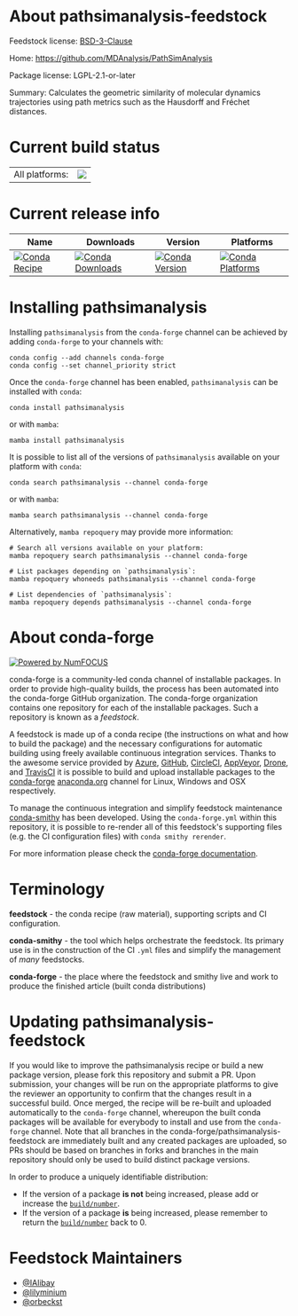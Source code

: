 About pathsimanalysis-feedstock
===============================

Feedstock license: [BSD-3-Clause](https://github.com/conda-forge/pathsimanalysis-feedstock/blob/main/LICENSE.txt)

Home: https://github.com/MDAnalysis/PathSimAnalysis

Package license: LGPL-2.1-or-later

Summary: Calculates the geometric similarity of molecular dynamics trajectories using path metrics such as the Hausdorff and Fréchet distances.

Current build status
====================


<table><tr><td>All platforms:</td>
    <td>
      <a href="https://dev.azure.com/conda-forge/feedstock-builds/_build/latest?definitionId=20760&branchName=main">
        <img src="https://dev.azure.com/conda-forge/feedstock-builds/_apis/build/status/pathsimanalysis-feedstock?branchName=main">
      </a>
    </td>
  </tr>
</table>

Current release info
====================

| Name | Downloads | Version | Platforms |
| --- | --- | --- | --- |
| [![Conda Recipe](https://img.shields.io/badge/recipe-pathsimanalysis-green.svg)](https://anaconda.org/conda-forge/pathsimanalysis) | [![Conda Downloads](https://img.shields.io/conda/dn/conda-forge/pathsimanalysis.svg)](https://anaconda.org/conda-forge/pathsimanalysis) | [![Conda Version](https://img.shields.io/conda/vn/conda-forge/pathsimanalysis.svg)](https://anaconda.org/conda-forge/pathsimanalysis) | [![Conda Platforms](https://img.shields.io/conda/pn/conda-forge/pathsimanalysis.svg)](https://anaconda.org/conda-forge/pathsimanalysis) |

Installing pathsimanalysis
==========================

Installing `pathsimanalysis` from the `conda-forge` channel can be achieved by adding `conda-forge` to your channels with:

```
conda config --add channels conda-forge
conda config --set channel_priority strict
```

Once the `conda-forge` channel has been enabled, `pathsimanalysis` can be installed with `conda`:

```
conda install pathsimanalysis
```

or with `mamba`:

```
mamba install pathsimanalysis
```

It is possible to list all of the versions of `pathsimanalysis` available on your platform with `conda`:

```
conda search pathsimanalysis --channel conda-forge
```

or with `mamba`:

```
mamba search pathsimanalysis --channel conda-forge
```

Alternatively, `mamba repoquery` may provide more information:

```
# Search all versions available on your platform:
mamba repoquery search pathsimanalysis --channel conda-forge

# List packages depending on `pathsimanalysis`:
mamba repoquery whoneeds pathsimanalysis --channel conda-forge

# List dependencies of `pathsimanalysis`:
mamba repoquery depends pathsimanalysis --channel conda-forge
```


About conda-forge
=================

[![Powered by
NumFOCUS](https://img.shields.io/badge/powered%20by-NumFOCUS-orange.svg?style=flat&colorA=E1523D&colorB=007D8A)](https://numfocus.org)

conda-forge is a community-led conda channel of installable packages.
In order to provide high-quality builds, the process has been automated into the
conda-forge GitHub organization. The conda-forge organization contains one repository
for each of the installable packages. Such a repository is known as a *feedstock*.

A feedstock is made up of a conda recipe (the instructions on what and how to build
the package) and the necessary configurations for automatic building using freely
available continuous integration services. Thanks to the awesome service provided by
[Azure](https://azure.microsoft.com/en-us/services/devops/), [GitHub](https://github.com/),
[CircleCI](https://circleci.com/), [AppVeyor](https://www.appveyor.com/),
[Drone](https://cloud.drone.io/welcome), and [TravisCI](https://travis-ci.com/)
it is possible to build and upload installable packages to the
[conda-forge](https://anaconda.org/conda-forge) [anaconda.org](https://anaconda.org/)
channel for Linux, Windows and OSX respectively.

To manage the continuous integration and simplify feedstock maintenance
[conda-smithy](https://github.com/conda-forge/conda-smithy) has been developed.
Using the ``conda-forge.yml`` within this repository, it is possible to re-render all of
this feedstock's supporting files (e.g. the CI configuration files) with ``conda smithy rerender``.

For more information please check the [conda-forge documentation](https://conda-forge.org/docs/).

Terminology
===========

**feedstock** - the conda recipe (raw material), supporting scripts and CI configuration.

**conda-smithy** - the tool which helps orchestrate the feedstock.
                   Its primary use is in the construction of the CI ``.yml`` files
                   and simplify the management of *many* feedstocks.

**conda-forge** - the place where the feedstock and smithy live and work to
                  produce the finished article (built conda distributions)


Updating pathsimanalysis-feedstock
==================================

If you would like to improve the pathsimanalysis recipe or build a new
package version, please fork this repository and submit a PR. Upon submission,
your changes will be run on the appropriate platforms to give the reviewer an
opportunity to confirm that the changes result in a successful build. Once
merged, the recipe will be re-built and uploaded automatically to the
`conda-forge` channel, whereupon the built conda packages will be available for
everybody to install and use from the `conda-forge` channel.
Note that all branches in the conda-forge/pathsimanalysis-feedstock are
immediately built and any created packages are uploaded, so PRs should be based
on branches in forks and branches in the main repository should only be used to
build distinct package versions.

In order to produce a uniquely identifiable distribution:
 * If the version of a package **is not** being increased, please add or increase
   the [``build/number``](https://docs.conda.io/projects/conda-build/en/latest/resources/define-metadata.html#build-number-and-string).
 * If the version of a package **is** being increased, please remember to return
   the [``build/number``](https://docs.conda.io/projects/conda-build/en/latest/resources/define-metadata.html#build-number-and-string)
   back to 0.

Feedstock Maintainers
=====================

* [@IAlibay](https://github.com/IAlibay/)
* [@lilyminium](https://github.com/lilyminium/)
* [@orbeckst](https://github.com/orbeckst/)

